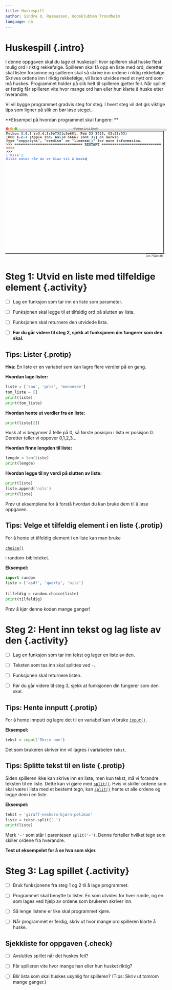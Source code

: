 ```yaml
---
title: Huskespill
author: Sindre O. Rasmussen, Kodeklubben Trondheim
language: nb
---
```



# Huskespill {.intro}

I denne oppgaven skal du lage et huskespill hvor spilleren skal huske flest
mulig ord i riktig rekkefølge. Spilleren skal få opp en liste med ord, deretter
skal listen forsvinne og spilleren skal så skrive inn ordene i riktig
rekkefølge. Skrives ordene inn i riktig rekkefølge, vil listen utvides med et
nytt ord som må huskes. Programmet holder på slik helt til spilleren gjetter
feil. Når spillet er ferdig får spilleren vite hvor mange ord han eller hun
klarte å huske etter hverandre.

Vi vil bygge programmet gradvis steg for steg. I hvert steg vil det gis viktige
tips som ligner på slik en bør løse steget.

**Eksempel på hvordan programmet skal fungere: **

![Illustrasjon av et ferdig huskespill](memo.gif)


# Steg 1: Utvid en liste med tilfeldige element {.activity}

- [ ] Lag en funksjon som tar inn en liste som parameter.

- [ ] Funksjonen skal legge til et tilfeldig ord på slutten av lista.

- [ ] Funksjonen skal returnere den utvidede lista.

- [ ] **Før du går videre til steg 2, sjekk at funksjonen din fungerer som den
  skal.**

## Tips: Lister {.protip}

**Hva:** En liste er en variabel som kan lagre flere verdier på en gang.

**Hvordan lage lister:**

```python
liste = ['sau', 'gris', 'menneske']
tom_liste = []
print(liste)
print(tom_liste)
```

**Hvordan hente ut verdier fra en liste:**

```python
print(liste[2])
```

Husk at vi begynner å telle på 0, så første posisjon i lista er posisjon 0.
Deretter teller vi oppover 0,1,2,3...

**Hvordan finne lengden til liste:**

```python
lengde = len(liste)
print(lengde)
```

**Hvordan legge til ny verdi på slutten av liste:**

```python
print(liste)
liste.append('nils')
print(liste)
```

Prøv ut eksemplene for å forstå hvordan du kan bruke dem til å løse oppgaven.

## Tips: Velge et tilfeldig element i en liste {.protip}

For å hente et tilfeldig element i en liste kan man bruke

[`choice()`](https://docs.python.org/3.4/library/random.html#random.choice)

i random-biblioteket.

**Eksempel:**

```python
import random
liste = ['asdf', 'qwerty', 'nils']

tilfeldig = random.choice(liste)
print(tilfeldig)
```

Prøv å kjør denne koden mange ganger!


# Steg 2: Hent inn tekst og lag liste av den {.activity}

- [ ] Lag en funksjon som tar inn tekst og lager en liste av den.

- [ ] Teksten som tas inn skal splittes ved `-`.

- [ ] Funksjonen skal returnere listen.

- [ ] Før du går videre til steg 3, sjekk at funksjonen din fungerer som den
  skal.

## Tips: Hente innputt {.protip}

For å hente innputt og lagre det til en variabel kan vi bruke [`input()`].

**Eksempel:**

```python
tekst = input('Skriv noe')
```

Det som brukeren skriver inn vil lagres i variabelen `tekst`.

[`input()`]: https://docs.python.org/3.4/library/functions.html#input

## Tips: Splitte tekst til en liste {.protip}

Siden spilleren ikke kan skrive inn en liste, men kun tekst, må vi forandre
teksten til en liste. Dette kan vi gjøre med [`split()`]. Hvis vi skiller ordene
som skal være i lista med et bestemt tegn, kan [`split()`] hente ut alle ordene
og legge dem i en liste.

**Eksempel:**

```python
tekst = 'giraff-neshorn-bjørn-pelikan'
liste = tekst.split('-')
print(liste)
```

Merk `'-'` som står i parentesen `split('-')`. Denne forteller hvilket tegn som
skiller ordene fra hverandre.

**Test ut eksempelet for å se hva som skjer.**

[`split()`]: https://docs.python.org/3/library/stdtypes.html#str.split


# Steg 3: Lag spillet {.activity}

- [ ] Bruk funksjonene fra steg 1 og 2 til å lage programmet.

- [ ] Programmet skal benytte to lister. En som utvides for hver runde, og en
  som lages ved hjelp av ordene som brukeren skriver inn.

- [ ] Så lenge listene er like skal programmet kjøre.

- [ ] Når programmet er ferdig, skriv ut hvor mange ord spilleren klarte å
  huske.

## Sjekkliste for oppgaven {.check}

- [ ] Avsluttes spillet når det huskes feil?

- [ ] Får spilleren vite hvor mange han eller hun husket riktig?

- [ ] Blir lista som skal huskes usynlig for spilleren? (Tips: Skriv ut tomrom
  mange ganger.)

